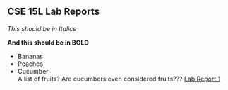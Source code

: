 ## CSE 15L Lab Reports

*This should be in Italics*  

**And this should be in BOLD**  
* Bananas
* Peaches 
* Cucumber  
A list of fruits? Are cucumbers even considered fruits???
[Lab Report 1](lab-report-1-week-0.html)
